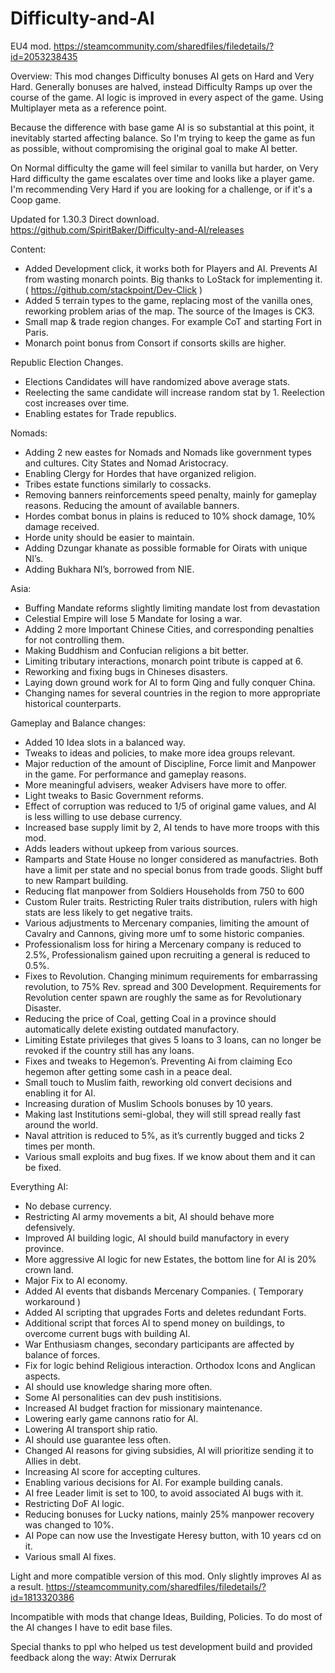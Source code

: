 # Difficulty-and-AI
EU4 mod. https://steamcommunity.com/sharedfiles/filedetails/?id=2053238435

Overview: 
This mod changes Difficulty bonuses AI gets on Hard and Very Hard. Generally bonuses are halved, instead Difficulty Ramps up over the course of the game. AI logic is improved in every aspect of the game. Using Multiplayer meta as a reference point.

Because the difference with base game AI is so substantial at this point, it inevitably started affecting balance. So I'm trying to keep the game as fun as possible, without compromising the original goal to make AI better.

On Normal difficulty the game will feel similar to vanilla but harder, on Very Hard difficulty the game escalates over time and looks like a player game. I'm recommending Very Hard if you are looking for a challenge, or if it's a Coop game.

Updated for 1.30.3
Direct download.
https://github.com/SpiritBaker/Difficulty-and-AI/releases

Content:
- Added Development click, it works both for Players and AI. Prevents AI from wasting monarch points. Big thanks to LoStack for implementing it. ( https://github.com/stackpoint/Dev-Click )
- Added 5 terrain types to the game, replacing most of the vanilla ones, reworking problem arias of the map. The source of the Images is CK3. 
- Small map & trade region changes. For example CoT and starting Fort in Paris.
- Monarch point bonus from Consort if consorts skills are higher.

Republic Election Changes. 
- Elections Candidates will have randomized above average stats. 
- Reelecting the same candidate will increase random stat by 1. Reelection cost increases over time.  
- Enabling estates for Trade republics.

Nomads:
- Adding 2 new eastes for Nomads and Nomads like government types and cultures. City States and Nomad Aristocracy. 
- Enabling Clergy for Hordes that have organized religion.
- Tribes estate functions similarly to cossacks.  
- Removing banners reinforcements speed penalty, mainly for gameplay reasons. Reducing the amount of available banners.
- Hordes combat bonus in plains is reduced to 10% shock damage, 10% damage received.
- Horde unity should be easier to maintain.       
- Adding Dzungar khanate as possible formable for Oirats with unique NI’s.
- Adding Bukhara NI’s, borrowed from NIE. 

Asia:
- Buffing Mandate reforms slightly limiting mandate lost from devastation
- Celestial Empire will lose 5 Mandate for losing a war.
- Adding 2 more Important Chinese Cities, and corresponding penalties for not controlling them.
- Making Buddhism and Confucian religions a bit better.
- Limiting tributary interactions, monarch point tribute is capped at 6.
- Reworking and fixing bugs in Chineses disasters.
- Laying down ground work for AI to form Qing and fully conquer China.   
- Changing names for several countries in the region to more appropriate historical counterparts.
       


Gameplay and Balance changes:
- Added 10 Idea slots in a balanced way.
- Tweaks to ideas and policies, to make more idea groups relevant.
- Major reduction of the amount of Discipline, Force limit and Manpower in the game. For performance and gameplay reasons. 
- More meaningful advisers, weaker Advisers have more to offer. 
- Light tweaks to Basic Government reforms.
- Effect of corruption was reduced to 1/5 of original game values, and AI is less willing to use debase currency.
- Increased base supply limit by 2, AI tends to have more troops with this mod.
- Adds leaders without upkeep from various sources.
- Ramparts and State House no longer considered as manufactries. Both have a limit per state and no special bonus from trade goods. Slight buff to new Rampart building.
- Reducing flat manpower from Soldiers Households from 750 to 600 
- Custom Ruler traits. Restricting Ruler traits distribution, rulers with high stats are less likely to get negative traits.
- Various adjustments to Mercenary companies, limiting the amount of Cavalry and Cannons, giving more umf to some historic companies.
- Professionalism loss for hiring a Mercenary company is reduced to 2.5%, Professionalism gained upon recruiting a general is reduced to 0.5%. 
- Fixes to Revolution. Changing minimum requirements for embarrassing revolution, to 75% Rev. spread and 300 Development. Requirements for Revolution center spawn are roughly the same as for Revolutionary Disaster. 
- Reducing the price of Coal, getting Coal in a province should automatically delete existing outdated manufactory.
- Limiting Estate privileges that gives 5 loans to 3 loans, can no longer be revoked if the country still has any loans.
- Fixes and tweaks to Hegemon’s. Preventing Ai from claiming Eco hegemon after getting some cash in a peace deal.  
- Small touch to Muslim faith, reworking old convert decisions and enabling it for AI.
- Increasing duration of Muslim Schools bonuses by 10 years. 
- Making last Institutions semi-global, they will still spread really fast around the world.
- Naval attrition is reduced to 5%, as it’s currently bugged and ticks 2 times per month. 
- Various small exploits and bug fixes. If we know about them and it can be fixed.


Everything AI:
- No debase currency.  
- Restricting AI army movements a bit, AI should behave more defensively.
- Improved AI building logic, AI should build manufactory in every province.
- More aggressive AI logic for new Estates, the bottom line for AI is 20% crown land.
- Major Fix to AI economy.
- Added AI events that disbands Mercenary Companies. ( Temporary workaround )
- Added AI scripting that upgrades Forts and deletes redundant Forts.  
- Additional script that forces AI to spend money on buildings, to overcome current bugs with building AI.  
- War Enthusiasm changes, secondary participants are affected by balance of forces.
- Fix for logic behind Religious interaction. Orthodox Icons and Anglican aspects.  
- AI should use knowledge sharing more often.
- Some AI personalities can dev push institisions. 
- Increased AI budget fraction for missionary maintenance.
- Lowering early game cannons ratio for AI.
- Lowering AI transport ship ratio.
- AI should use guarantee less often.
- Changed AI reasons for giving subsidies, AI will prioritize sending it to Allies in debt.
- Increasing AI score for accepting cultures.
- Enabling various decisions for AI. For example building canals.
- AI free Leader limit is set to 100, to avoid associated AI bugs with it.
- Restricting DoF AI logic.
- Reducing bonuses for Lucky nations, mainly 25% manpower recovery was changed to 10%.
- AI Pope can now use the Investigate Heresy button, with 10 years cd on it.   
- Various small AI fixes.




Light and more compatible version of this mod. Only slightly improves AI as a result.
https://steamcommunity.com/sharedfiles/filedetails/?id=1813320386

Incompatible with mods that change Ideas, Building, Policies. To do most of the AI changes I have to edit base files.



Special thanks to ppl who helped us test development build and provided feedback along the way:
Atwix
Derrurak




